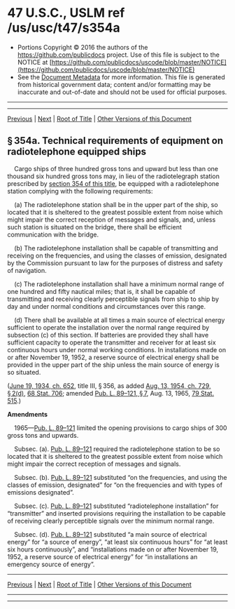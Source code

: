 ---
---

# 47 U.S.C., USLM ref /us/usc/t47/s354a

* Portions Copyright © 2016 the authors of the https://github.com/publicdocs project.
  Use of this file is subject to the NOTICE at [https://github.com/publicdocs/uscode/blob/master/NOTICE](https://github.com/publicdocs/uscode/blob/master/NOTICE)
* See the [Document Metadata](././../../../../../..//README.md) for more information.
  This file is generated from historical government data; content and/or formatting may be inaccurate and out-of-date and should not be used for official purposes.

----------
----------

[Previous](./../../../../../..//us/usc/t47/ch5/schIII/ptII/m__us_usc_t47_s354.md) | [Next](./../../../../../..//us/usc/t47/ch5/schIII/ptII/m__us_usc_t47_s355.md) | [Root of Title](./../../../../../../) | [Other Versions of this Document](https://publicdocs.github.io/go/links?ns=uslm&ref=%2Fus%2Fusc%2Ft47%2Fs354a)

## § 354a. Technical requirements of equipment on radiotelephone equipped ships

    Cargo ships of three hundred gross tons and upward but less than one thousand six hundred gross tons may, in lieu of the radiotelegraph station prescribed by [section 354 of this title][/us/usc/t47/s354], be equipped with a radiotelephone station complying with the following requirements:

    (a) The radiotelephone station shall be in the upper part of the ship, so located that it is sheltered to the greatest possible extent from noise which might impair the correct reception of messages and signals, and, unless such station is situated on the bridge, there shall be efficient communication with the bridge.

    (b) The radiotelephone installation shall be capable of transmitting and receiving on the frequencies, and using the classes of emission, designated by the Commission pursuant to law for the purposes of distress and safety of navigation.

    (c) The radiotelephone installation shall have a minimum normal range of one hundred and fifty nautical miles; that is, it shall be capable of transmitting and receiving clearly perceptible signals from ship to ship by day and under normal conditions and circumstances over this range.

    (d) There shall be available at all times a main source of electrical energy sufficient to operate the installation over the normal range required by subsection (c) of this section. If batteries are provided they shall have sufficient capacity to operate the transmitter and receiver for at least six continuous hours under normal working conditions. In installations made on or after November 19, 1952, a reserve source of electrical energy shall be provided in the upper part of the ship unless the main source of energy is so situated.

([June 19, 1934, ch. 652][/us/act/1934-06-19/ch652], title III, § 356, as added [Aug. 13, 1954, ch. 729, § 2(d)][/us/act/1954-08-13/ch729/s2/d], [68 Stat. 706][/us/stat/68/706]; amended [Pub. L. 89–121, § 7][/us/pl/89/121/s7], Aug. 13, 1965, [79 Stat. 515][/us/stat/79/515].)

 __Amendments__ 

    1965—[Pub. L. 89–121][/us/pl/89/121] limited the opening provisions to cargo ships of 300 gross tons and upwards.

    Subsec. (a). [Pub. L. 89–121][/us/pl/89/121] required the radiotelephone station to be so located that it is sheltered to the greatest possible extent from noise which might impair the correct reception of messages and signals.

    Subsec. (b). [Pub. L. 89–121][/us/pl/89/121] substituted “on the frequencies, and using the classes of emission, designated” for “on the frequencies and with types of emissions designated”.

    Subsec. (c). [Pub. L. 89–121][/us/pl/89/121] substituted “radiotelephone installation” for “transmitter” and inserted provisions requiring the installation to be capable of receiving clearly perceptible signals over the minimum normal range.

    Subsec. (d). [Pub. L. 89–121][/us/pl/89/121] substituted “a main source of electrical energy” for “a source of energy”, “at least six continuous hours” for “at least six hours continuously”, and “installations made on or after November 19, 1952, a reserve source of electrical energy” for “in installations an emergency source of energy”.

----------

[Previous](./../../../../../..//us/usc/t47/ch5/schIII/ptII/m__us_usc_t47_s354.md) | [Next](./../../../../../..//us/usc/t47/ch5/schIII/ptII/m__us_usc_t47_s355.md) | [Root of Title](./../../../../../../) | [Other Versions of this Document](https://publicdocs.github.io/go/links?ns=uslm&ref=%2Fus%2Fusc%2Ft47%2Fs354a)

----------
----------

[/us/usc/t47/s354]: https://publicdocs.github.io/go/links?ns=uslm&ref=%2Fus%2Fusc%2Ft47%2Fs354
[/us/act/1934-06-19/ch652]: https://publicdocs.github.io/go/links?ns=uslm&ref=%2Fus%2Fact%2F1934-06-19%2Fch652
[/us/act/1954-08-13/ch729/s2/d]: https://publicdocs.github.io/go/links?ns=uslm&ref=%2Fus%2Fact%2F1954-08-13%2Fch729%2Fs2%2Fd
[/us/stat/68/706]: https://publicdocs.github.io/go/links?ns=uslm&ref=%2Fus%2Fstat%2F68%2F706
[/us/pl/89/121/s7]: https://publicdocs.github.io/go/links?ns=uslm&ref=%2Fus%2Fpl%2F89%2F121%2Fs7
[/us/stat/79/515]: https://publicdocs.github.io/go/links?ns=uslm&ref=%2Fus%2Fstat%2F79%2F515
[/us/pl/89/121]: https://publicdocs.github.io/go/links?ns=uslm&ref=%2Fus%2Fpl%2F89%2F121
[/us/pl/89/121]: https://publicdocs.github.io/go/links?ns=uslm&ref=%2Fus%2Fpl%2F89%2F121
[/us/pl/89/121]: https://publicdocs.github.io/go/links?ns=uslm&ref=%2Fus%2Fpl%2F89%2F121
[/us/pl/89/121]: https://publicdocs.github.io/go/links?ns=uslm&ref=%2Fus%2Fpl%2F89%2F121
[/us/pl/89/121]: https://publicdocs.github.io/go/links?ns=uslm&ref=%2Fus%2Fpl%2F89%2F121


